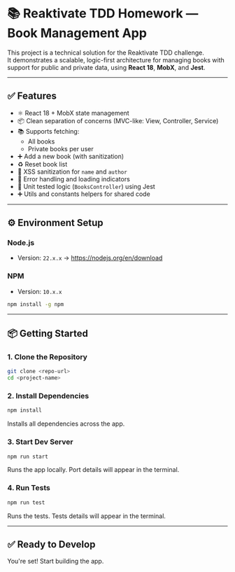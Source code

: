 # 📚 Reaktivate TDD Homework — Book Management App

This project is a technical solution for the Reaktivate TDD challenge.  
It demonstrates a scalable, logic-first architecture for managing books with support for public and private data, using **React 18**, **MobX**, and **Jest**.

---

## ✅ Features

- ⚛️ React 18 + MobX state management
- 📦 Clean separation of concerns (MVC-like: View, Controller, Service)
- 📚 Supports fetching:
  - All books
  - Private books per user
- ➕ Add a new book (with sanitization)
- ♻️ Reset book list
- 🔐 XSS sanitization for `name` and `author`
- 🚦 Error handling and loading indicators
- 🧪 Unit tested logic (`BooksController`) using Jest
- ➕ Utils and constants helpers for shared code

---

## ⚙️ Environment Setup

### Node.js
- Version: `22.x.x` → https://nodejs.org/en/download

### NPM
- Version: `10.x.x`
```bash
npm install -g npm
```

---

## 📦 Getting Started

### 1. Clone the Repository
```bash
git clone <repo-url>
cd <project-name>
```

### 2. Install Dependencies
```bash
npm install
```
Installs all dependencies across the app.

### 3. Start Dev Server
```bash
npm run start
```
Runs the app locally. Port details will appear in the terminal.

### 4. Run Tests
```bash
npm run test
```
Runs the tests. Tests details will appear in the terminal.


---

## ✅ Ready to Develop

You're set! Start building the app.
